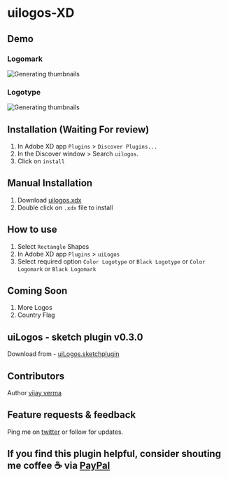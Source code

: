 # uilogos-XD

## Demo

### Logomark
![Generating thumbnails](https://raw.githubusercontent.com/realvjy/uilogos-XD/master/demo/uilogos-logomark.gif)

### Logotype
![Generating thumbnails](https://raw.githubusercontent.com/realvjy/uilogos-XD/master/demo/uilogos-logotype.gif)

## Installation (Waiting For review)
1. In Adobe XD app `Plugins` > `Discover Plugins...`
2. In the Discover window > Search `uilogos`.
3. Click on `install`

## Manual Installation
1. Download [uilogos.xdx](https://github.com/realvjy/uilogos-XD/releases/download/0.2.0/uilogos_download-and-double-click-to-install.xdx)
2. Double click on `.xdx` file to install

## How to use
1. Select `Rectangle` Shapes
2. In Adobe XD app `Plugins` > `uiLogos`
3. Select required option `Color Logotype` or `Black Logotype` or `Color Logomark` or `Black Logomark`

## Coming Soon
1. More Logos
2. Country Flag

## uiLogos - sketch plugin v0.3.0
Download from - [uiLogos.sketchplugin](https://github.com/realvjy/uiLogos-sketch-plugin/releases/download/0.3.0/uiLogos.sketchplugin.zip)

## Contributors
Author [vijay verma](https://twitter.com/realvjy)


## Feature requests & feedback
Ping me on [twitter](http://twitter.com/realvjy) or follow for updates.

## If you find this plugin helpful, consider shouting me coffee ☕️  via [PayPal](https://www.paypal.me/realvjy/5)
